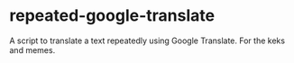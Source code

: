 # repeated-google-translate
A script to translate a text repeatedly using Google Translate. For the keks and memes.
